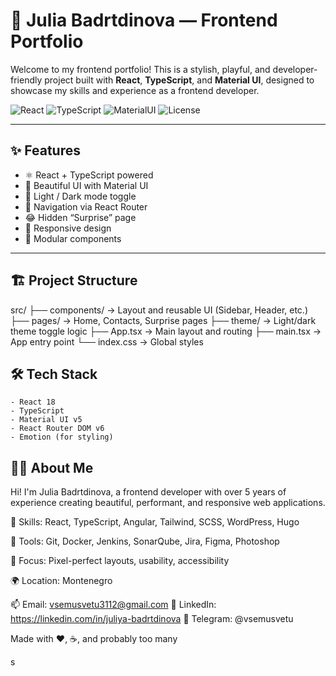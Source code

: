 # 🎨 Julia Badrtdinova — Frontend Portfolio

Welcome to my frontend portfolio! This is a stylish, playful, and developer-friendly project built with **React**, **TypeScript**, and **Material UI**, designed to showcase my skills and experience as a frontend developer.

![React](https://img.shields.io/badge/React-2023-blue?logo=react)
![TypeScript](https://img.shields.io/badge/TypeScript-5.x-blue?logo=typescript)
![MaterialUI](https://img.shields.io/badge/Material--UI-v5-blue?logo=mui)
![License](https://img.shields.io/badge/license-MIT-green)

---

## ✨ Features

- ⚛️ React + TypeScript powered
- 💅 Beautiful UI with Material UI
- 🎨 Light / Dark mode toggle
- 🧭 Navigation via React Router
- 😂 Hidden “Surprise” page
- 📱 Responsive design
- 🧩 Modular components

---

## 🏗️ Project Structure

src/
├── components/         → Layout and reusable UI (Sidebar, Header, etc.)
├── pages/              → Home, Contacts, Surprise pages
├── theme/              → Light/dark theme toggle logic
├── App.tsx             → Main layout and routing
├── main.tsx            → App entry point
└── index.css           → Global styles

## 🛠️ Tech Stack

    - React 18
    - TypeScript
    - Material UI v5
    - React Router DOM v6
    - Emotion (for styling)


## 👩‍💻 About Me
Hi! I'm Julia Badrtdinova, a frontend developer with over 5 years of experience creating beautiful, performant, and responsive web applications.

🧠 Skills: React, TypeScript, Angular, Tailwind, SCSS, WordPress, Hugo

🔧 Tools: Git, Docker, Jenkins, SonarQube, Jira, Figma, Photoshop

🎯 Focus: Pixel-perfect layouts, usability, accessibility

🌍 Location: Montenegro

📫 Email: vsemusvetu3112@gmail.com
🔗 LinkedIn: https://linkedin.com/in/juliya-badrtdinova
💬 Telegram: @vsemusvetu


Made with ❤️, ☕, and probably too many <div>s
